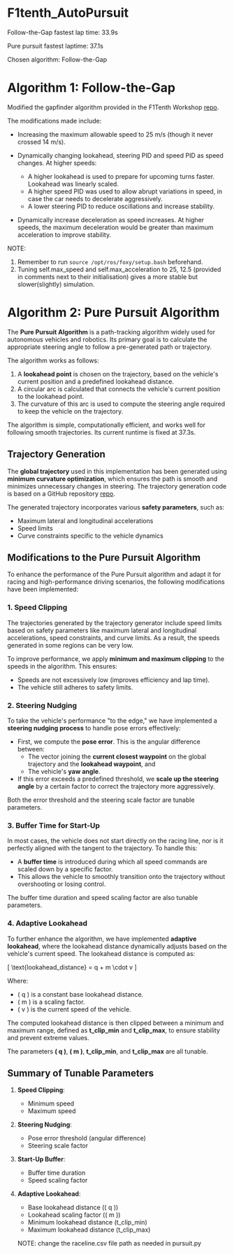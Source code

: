 # F1tenth_AutoPursuit

Follow-the-Gap fastest lap time: 33.9s

Pure pursuit fastest laptime: 37.1s

Chosen algorithm: Follow-the-Gap


# Algorithm 1: Follow-the-Gap
Modified the gapfinder algorithm provided in the F1Tenth Workshop [repo](https://github.com/NTU-Autonomous-Racing-Team/F1Tenth_Workshop/blob/main/f1tenth_simulator/gap_finder_base.py).

The modifications made include:

- Increasing the maximum allowable speed to 25 m/s (though it never crossed 14 m/s).
- Dynamically changing lookahead, steering PID and speed PID as speed changes. At higher speeds:

    - A higher lookahead is used to prepare for upcoming turns faster. Lookahead was linearly scaled.
    - A higher speed PID was used to allow abrupt variations in speed, in case the car needs to decelerate aggressively.
    - A lower steering PID to reduce oscillations and increase stability.

- Dynamically increase deceleration as speed increases. At higher speeds, the maximum deceleration would be greater than maximum acceleration to improve stability.

NOTE: 
1. Remember to run `source /opt/ros/foxy/setup.bash` beforehand.
2. Tuning self.max_speed and self.max_acceleration to 25, 12.5 (provided in comments next to their initialisation) gives a more stable but slower(slightly) simulation.

# Algorithm 2: Pure Pursuit Algorithm

The **Pure Pursuit Algorithm** is a path-tracking algorithm widely used for autonomous vehicles and robotics. Its primary goal is to calculate the appropriate steering angle to follow a pre-generated path or trajectory.

The algorithm works as follows:
1. A **lookahead point** is chosen on the trajectory, based on the vehicle's current position and a predefined lookahead distance.
2. A circular arc is calculated that connects the vehicle's current position to the lookahead point.
3. The curvature of this arc is used to compute the steering angle required to keep the vehicle on the trajectory.

The algorithm is simple, computationally efficient, and works well for following smooth trajectories. Its current runtime is fixed at 37.3s.

## Trajectory Generation
The **global trajectory** used in this implementation has been generated using **minimum curvature optimization**, which ensures the path is smooth and minimizes unnecessary changes in steering. The trajectory generation code is based on a GitHub repository [repo](https://github.com/TUMFTM/global_racetrajectory_optimization.git).

The generated trajectory incorporates various **safety parameters**, such as:
- Maximum lateral and longitudinal accelerations
- Speed limits
- Curve constraints specific to the vehicle dynamics

## Modifications to the Pure Pursuit Algorithm
To enhance the performance of the Pure Pursuit algorithm and adapt it for racing and high-performance driving scenarios, the following modifications have been implemented:

### 1. Speed Clipping
The trajectories generated by the trajectory generator include speed limits based on safety parameters like maximum lateral and longitudinal accelerations, speed constraints, and curve limits. As a result, the speeds generated in some regions can be very low.

To improve performance, we apply **minimum and maximum clipping** to the speeds in the algorithm. This ensures:
- Speeds are not excessively low (improves efficiency and lap time).
- The vehicle still adheres to safety limits.

### 2. Steering Nudging
To take the vehicle's performance "to the edge," we have implemented a **steering nudging process** to handle pose errors effectively:
- First, we compute the **pose error**. This is the angular difference between:
  - The vector joining the **current closest waypoint** on the global trajectory and the **lookahead waypoint**, and
  - The vehicle's **yaw angle**.
- If this error exceeds a predefined threshold, we **scale up the steering angle** by a certain factor to correct the trajectory more aggressively.

Both the error threshold and the steering scale factor are tunable parameters.

### 3. Buffer Time for Start-Up
In most cases, the vehicle does not start directly on the racing line, nor is it perfectly aligned with the tangent to the trajectory. To handle this:
- A **buffer time** is introduced during which all speed commands are scaled down by a specific factor.
- This allows the vehicle to smoothly transition onto the trajectory without overshooting or losing control.

The buffer time duration and speed scaling factor are also tunable parameters.

### 4. Adaptive Lookahead
To further enhance the algorithm, we have implemented **adaptive lookahead**, where the lookahead distance dynamically adjusts based on the vehicle's current speed. The lookahead distance is computed as:

\[
\text{lookahead\_distance} = q + m \cdot v
\]

Where:
- \( q \) is a constant base lookahead distance.
- \( m \) is a scaling factor.
- \( v \) is the current speed of the vehicle.

The computed lookahead distance is then clipped between a minimum and maximum range, defined as **t\_clip\_min** and **t\_clip\_max**, to ensure stability and prevent extreme values.

The parameters **\( q \)**, **\( m \)**, **t\_clip\_min**, and **t\_clip\_max** are all tunable.

## Summary of Tunable Parameters
1. **Speed Clipping**:
   - Minimum speed
   - Maximum speed

2. **Steering Nudging**:
   - Pose error threshold (angular difference)
   - Steering scale factor

3. **Start-Up Buffer**:
   - Buffer time duration
   - Speed scaling factor

4. **Adaptive Lookahead**:
   - Base lookahead distance (\( q \))
   - Lookahead scaling factor (\( m \))
   - Minimum lookahead distance (t\_clip\_min)
   - Maximum lookahead distance (t\_clip\_max)

   NOTE: change the raceline.csv file path as needed in pursuit.py